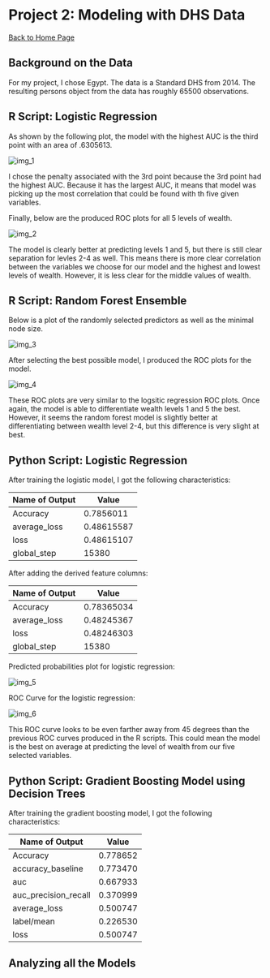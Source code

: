 # Project 2: Modeling with DHS Data

[Back to Home Page](https://jeremy-swack.github.io/applied-machine-learning/)

## Background on the Data

For my project, I chose Egypt. The data is a Standard DHS from 2014. The resulting persons object from the data has roughly 65500 observations.

## R Script: Logistic Regression

As shown by the following plot, the model with the highest AUC is the third point with an area of .6305613.

![img_1](lr_plot.png)

I chose the penalty associated with the 3rd point because the 3rd point had the highest AUC. Because it has the largest AUC, it means that model was picking up the most correlation that could be found with th five given variables.

Finally, below are the produced ROC plots for all 5 levels of wealth.

![img_2](lr_auc.png)

The model is clearly better at predicting levels 1 and 5, but there is still clear separation for levles 2-4 as well. This means there is more clear correlation between the variables we choose for our model and the highest and lowest levels of wealth. However, it is less clear for the middle values of wealth.

## R Script: Random Forest Ensemble

Below is a plot of the randomly selected predictors as well as the minimal node size.

![img_3](rf_res.png)

After selecting the best possible model, I produced the ROC plots for the model.

![img_4](rf_auc.png)

These ROC plots are very similar to the logsitic regression ROC plots. Once again, the model is able to differentiate wealth levels 1 and 5 the best. However, it seems the random forest model is slightly better at differentiating between wealth level 2-4, but this difference is very slight at best.

## Python Script: Logistic Regression

After training the logistic model, I got the following characteristics:

| Name of Output | Value |
| --- | ----------- |
| Accuracy | 0.7856011 |
| average_loss | 0.48615587 |
| loss | 0.48615107 |
| global_step | 15380 |

After adding the derived feature columns:

| Name of Output | Value |
| --- | ----------- |
| Accuracy | 0.78365034 |
| average_loss | 0.48245367 |
| loss | 0.48246303 |
| global_step | 15380 |

Predicted probabilities plot for logistic regression:

![img_5](log_prob.png)

ROC Curve for the logistic regression:

![img_6](log_roc.png)

This ROC curve looks to be even farther away from 45 degrees than the previous ROC curves produced in the R scripts. This could mean the model is the best on average at predicting the level of wealth from our five selected variables.

## Python Script: Gradient Boosting Model using Decision Trees

After training the gradient boosting model, I got the following characteristics:

| Name of Output | Value |
| --- | ----------- |
| Accuracy | 0.778652 |
| accuracy_baseline  | 0.773470 |
| auc | 0.667933 |
| auc_precision_recall  | 0.370999 |
| average_loss  | 0.500747 |
| label/mean | 0.226530 |
| loss | 0.500747 |

## Analyzing all the Models
